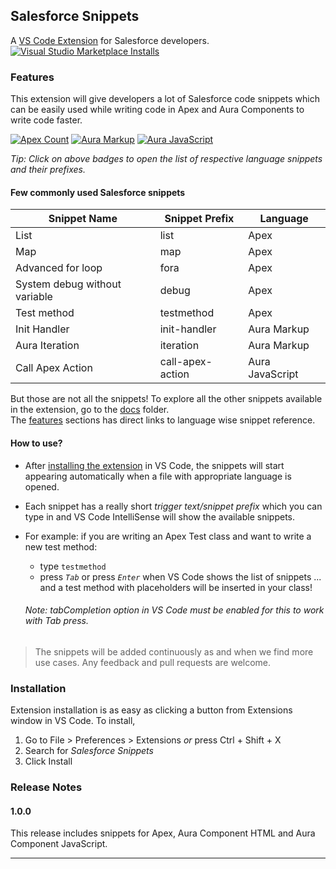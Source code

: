## Salesforce Snippets

A [VS Code Extension](https://marketplace.visualstudio.com/items?itemName=ajinkya-hingne.salesforce-snippets) for Salesforce developers.
[![Visual Studio Marketplace Installs](https://img.shields.io/visual-studio-marketplace/i/ajinkya-hingne.salesforce-snippets?color=darkgreen)](https://marketplace.visualstudio.com/items?itemName=ajinkya-hingne.salesforce-snippets)

### Features
This extension will give developers a lot of Salesforce code snippets which can be easily used while writing code in Apex and Aura Components to write code faster.  

[![Apex Count](https://img.shields.io/badge/Apex-41-red?style=flat-square)](https://github.com/meajinkya/salesforce-snippets/blob/master/docs/apex-snippets.md#apex-snippets-reference) 
[![Aura Markup](https://img.shields.io/badge/Aura_Markup-12-green?style=flat-square)](https://github.com/meajinkya/salesforce-snippets/blob/master/docs/html-snippets.md#aura-component) 
[![Aura JavaScript](https://img.shields.io/badge/Aura_JavaScript-06-blue?style=flat-square)](https://github.com/meajinkya/salesforce-snippets/blob/master/docs/javascript-snippets.md#aura-component-js)  

*Tip: Click on above badges to open the list of respective language snippets and their prefixes.*

#### Few commonly used Salesforce snippets
|Snippet Name|Snippet Prefix|Language|
|------------|--------------|--------|
|List|list|Apex
|Map|map|Apex
|Advanced for loop|fora|Apex
|System debug without variable|debug|Apex
|Test method|testmethod|Apex
|Init Handler|init-handler|Aura Markup
|Aura Iteration|iteration|Aura Markup
|Call Apex Action|call-apex-action|Aura JavaScript

But those are not all the snippets! To explore all the other snippets available in the extension, go to the [docs](https://github.com/meajinkya/salesforce-snippets/tree/master/docs) folder.  
The [features](#features) sections has direct links to language wise snippet reference.

#### How to use?
- After [installing the extension](#installation) in VS Code, the snippets will start appearing automatically when a file with appropriate language is opened.
- Each snippet has a really short *trigger text/snippet prefix* which you can type in and VS Code IntelliSense will show the available snippets.
- For example: if you are writing an Apex Test class and want to write a new test method:  
  - type `testmethod`  
  - press *`Tab`* or press *`Enter`* when VS Code shows the list of snippets
  ... and a test method with placeholders will be inserted in your class!

  ###### Note: *tabCompletion* option in VS Code must be enabled for this to work with Tab press.

> The snippets will be added continuously as and when we find more use cases. Any feedback and pull requests are welcome.

### Installation

Extension installation is as easy as clicking a button from Extensions window in VS Code. To install,
1. Go to File > Preferences > Extensions *or* press Ctrl + Shift + X
2. Search for *Salesforce Snippets*
3. Click Install

### Release Notes

#### 1.0.0
This release includes snippets for Apex, Aura Component HTML and Aura Component JavaScript.

---